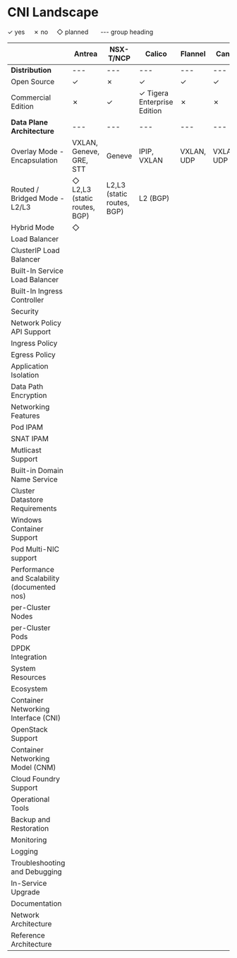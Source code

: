# CNI Landscape

✓ yes     ✗ no     ◇ planned       --- group heading

|                                              | Antrea                       | NSX-T/NCP                  | Calico                      | Flannel    | Canal      | Cilium        | OVN                     | Weave Net  | Kube-Router | Romana | Contiv | Docker Swarm | Midokura | Nuage | OpenContrail |
| -------------------------------------------- | ---------------------------- | -------------------------- | --------------------------- | ---------- | ---------- | ------------- | ----------------------- | ---------- | ----------- | ------ | ------ | ------------ | -------- | ----- | ------------ |
| **Distribution**                             | ---                          | ---                        | ---                         | ---        | ---        | ---           | ---                     | ---        | ---         | ---    | ---    | ---          | ---      | ---   | ---          |
| Open Source                                  | ✓                            | ✗                          | ✓                           | ✓          | ✓          | ✓             | ✓                       | ✓          | ✓           | ✓      | ✓      | ✓            | ✓        | ✗     | ✓            |
| Commercial Edition                           | ✗                            | ✓                          | ✓ Tigera Enterprise Edition | ✗          | ✗          | ✓             | OpenShift               | ✓          | ✗           | ✓      | ✗      | ✓            |          |       |              |
| **Data Plane Architecture**                  | ---                          | ---                        | ---                         | ---        | ---        | ---           | ---                     | ---        | ---         | ---    | ---    | ---          | ---      | ---   | ---          |
| Overlay Mode - Encapsulation                 | VXLAN, Geneve, GRE, STT      | Geneve                     | IPIP, VXLAN                 | VXLAN, UDP | VXLAN, UDP | VXLAN, Geneve | Geneve, VXLAN, GRE, STT | VXLAN, UDP | N/A         | N/A    | VXLAN  | VXLAN        |          |       |              |
| Routed / Bridged Mode - L2/L3                | ◇ L2,L3 (static routes, BGP) | L2,L3 (static routes, BGP) | L2 (BGP)                    |            |            |               |                         |            |             |        |        |              |          |       |              |
| Hybrid Mode                                  | ◇                            |                            |                             |            |            |               |                         |            |             |        |        |              |          |       |              |
| Load Balancer                                |                              |                            |                             |            |            |               |                         |            |             |        |        |              |          |       |              |
| ClusterIP Load Balancer                      |                              |                            |                             |            |            |               |                         |            |             |        |        |              |          |       |              |
| Built-In Service Load Balancer               |                              |                            |                             |            |            |               |                         |            |             |        |        |              |          |       |              |
| Built-In Ingress Controller                  |                              |                            |                             |            |            |               |                         |            |             |        |        |              |          |       |              |
| Security                                     |                              |                            |                             |            |            |               |                         |            |             |        |        |              |          |       |              |
| Network Policy API Support                   |                              |                            |                             |            |            |               |                         |            |             |        |        |              |          |       |              |
| Ingress Policy                               |                              |                            |                             |            |            |               |                         |            |             |        |        |              |          |       |              |
| Egress Policy                                |                              |                            |                             |            |            |               |                         |            |             |        |        |              |          |       |              |
| Application Isolation                        |                              |                            |                             |            |            |               |                         |            |             |        |        |              |          |       |              |
| Data Path Encryption                         |                              |                            |                             |            |            |               |                         |            |             |        |        |              |          |       |              |
| Networking Features                          |                              |                            |                             |            |            |               |                         |            |             |        |        |              |          |       |              |
| Pod IPAM                                     |                              |                            |                             |            |            |               |                         |            |             |        |        |              |          |       |              |
| SNAT IPAM                                    |                              |                            |                             |            |            |               |                         |            |             |        |        |              |          |       |              |
| Mutlicast Support                            |                              |                            |                             |            |            |               |                         |            |             |        |        |              |          |       |              |
| Built-in Domain Name Service                 |                              |                            |                             |            |            |               |                         |            |             |        |        |              |          |       |              |
| Cluster Datastore Requirements               |                              |                            |                             |            |            |               |                         |            |             |        |        |              |          |       |              |
| Windows Container Support                    |                              |                            |                             |            |            |               |                         |            |             |        |        |              |          |       |              |
| Pod Multi-NIC support                        |                              |                            |                             |            |            |               |                         |            |             |        |        |              |          |       |              |
| Performance and Scalability (documented nos) |                              |                            |                             |            |            |               |                         |            |             |        |        |              |          |       |              |
| per-Cluster Nodes                            |                              |                            |                             |            |            |               |                         |            |             |        |        |              |          |       |              |
| per-Cluster Pods                             |                              |                            |                             |            |            |               |                         |            |             |        |        |              |          |       |              |
| DPDK Integration                             |                              |                            |                             |            |            |               |                         |            |             |        |        |              |          |       |              |
| System Resources                             |                              |                            |                             |            |            |               |                         |            |             |        |        |              |          |       |              |
| Ecosystem                                    |                              |                            |                             |            |            |               |                         |            |             |        |        |              |          |       |              |
| Container Networking Interface (CNI)         |                              |                            |                             |            |            |               |                         |            |             |        |        |              |          |       |              |  |
| OpenStack Support                            |                              |                            |                             |            |            |               |                         |            |             |        |        |              |          |       |              |
| Container Networking Model (CNM)             |                              |                            |                             |            |            |               |                         |            |             |        |        |              |          |       |              |
| Cloud Foundry Support                        |                              |                            |                             |            |            |               |                         |            |             |        |        |              |          |       |              |
| Operational Tools                            |                              |                            |                             |            |            |               |                         |            |             |        |        |              |          |       |              |
| Backup and Restoration                       |                              |                            |                             |            |            |               |                         |            |             |        |        |              |          |       |              |
| Monitoring                                   |                              |                            |                             |            |            |               |                         |            |             |        |        |              |          |       |              |
| Logging                                      |                              |                            |                             |            |            |               |                         |            |             |        |        |              |          |       |              |
| Troubleshooting and Debugging                |                              |                            |                             |            |            |               |                         |            |             |        |        |              |          |       |              |
| In-Service Upgrade                           |                              |                            |                             |            |            |               |                         |            |             |        |        |              |          |       |              |
| Documentation                                |                              |                            |                             |            |            |               |                         |            |             |        |        |              |          |       |              |
| Network Architecture                         |                              |                            |                             |            |            |               |                         |            |             |        |        |              |          |       |              |
| Reference Architecture                       |                              |                            |                             |            |            |               |                         |            |             |        |        |              |          |       |              |
